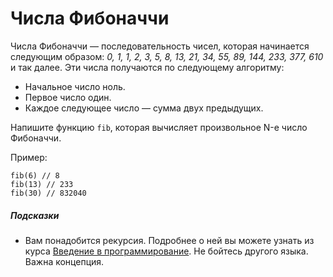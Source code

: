 # Числа Фибоначчи

Числа Фибоначчи — последовательность чисел, которая начинается следующим образом: *0, 1, 1, 2, 3, 5, 8, 13, 21, 34, 55, 89, 144, 233, 377, 610* и так далее. Эти числа получаются по следующему алгоритму:

* Начальное число ноль.
* Первое число один.
* Каждое следующее число — сумма двух предыдущих.

Напишите функцию `fib`, которая вычисляет произвольное N-е число Фибоначчи.

Пример:
```
fib(6) // 8
fib(13) // 233
fib(30) // 832040
```

##### Подсказки

* Вам понадобится рекурсия. Подробнее о ней вы можете узнать из курса [Введение в программирование](https://ru.hexlet.io/courses/introduction_to_programming/lessons/recursion/theory_unit). Не бойтесь другого языка. Важна концепция.
